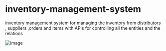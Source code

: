 # inventory-management-system
inventory management system for managing the inventory from distributors , suppliers ,orders and items with APIs for controlling all the entities and the relations

![image](https://github.com/Gudogan1202929/inventory-management-system/assets/106726780/57b2c73c-9115-4c8c-a5d8-11c17d48a10e)
